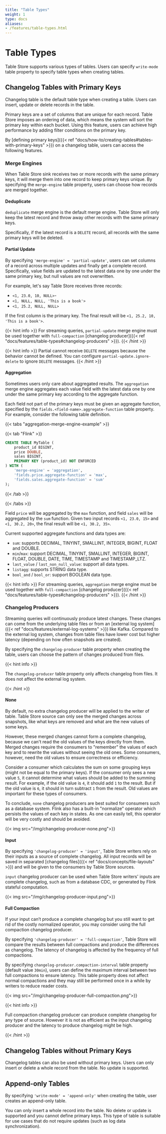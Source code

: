 ```yaml
---
title: "Table Types"
weight: 1
type: docs
aliases:
- /features/table-types.html
---
```

<!--
Licensed to the Apache Software Foundation (ASF) under one
or more contributor license agreements.  See the NOTICE file
distributed with this work for additional information
regarding copyright ownership.  The ASF licenses this file
to you under the Apache License, Version 2.0 (the
"License"); you may not use this file except in compliance
with the License.  You may obtain a copy of the License at

  http://www.apache.org/licenses/LICENSE-2.0

Unless required by applicable law or agreed to in writing,
software distributed under the License is distributed on an
"AS IS" BASIS, WITHOUT WARRANTIES OR CONDITIONS OF ANY
KIND, either express or implied.  See the License for the
specific language governing permissions and limitations
under the License.
-->

# Table Types

Table Store supports various types of tables. Users can specify `write-mode` table property to specify table types when creating tables.

## Changelog Tables with Primary Keys

Changelog table is the default table type when creating a table. Users can insert, update or delete records in the table.

Primary keys are a set of columns that are unique for each record. Table Store imposes an ordering of data, which means the system will sort the primary key within each bucket. Using this feature, users can achieve high performance by adding filter conditions on the primary key.

By [defining primary keys]({{< ref "docs/how-to/creating-tables#tables-with-primary-keys" >}}) on a changelog table, users can access the following features.

### Merge Engines

When Table Store sink receives two or more records with the same primary keys, it will merge them into one record to keep primary keys unique. By specifying the `merge-engine` table property, users can choose how records are merged together.

#### Deduplicate

`deduplicate` merge engine is the default merge engine. Table Store will only keep the latest record and throw away other records with the same primary keys.

Specifically, if the latest record is a `DELETE` record, all records with the same primary keys will be deleted.

#### Partial Update

By specifying `'merge-engine' = 'partial-update'`, users can set columns of a record across multiple updates and finally get a complete record. Specifically, value fields are updated to the latest data one by one under the same primary key, but null values are not overwritten.

For example, let's say Table Store receives three records:
- `<1, 23.0, 10, NULL>`-
- `<1, NULL, NULL, 'This is a book'>`
- `<1, 25.2, NULL, NULL>`

If the first column is the primary key. The final result will be `<1, 25.2, 10, 'This is a book'>`.

{{< hint info >}}
For streaming queries, `partial-update` merge engine must be used together with `full-compaction` [changelog producer]({{< ref "docs/features/table-types#changelog-producers" >}}).
{{< /hint >}}

{{< hint info >}}
Partial cannot receive `DELETE` messages because the behavior cannot be defined. You can configure `partial-update.ignore-delete` to ignore `DELETE` messages.
{{< /hint >}}

#### Aggregation

Sometimes users only care about aggregated results. The `aggregation` merge engine aggregates each value field with the latest data one by one under the same primary key according to the aggregate function.

Each field not part of the primary keys must be given an aggregate function, specified by the `fields.<field-name>.aggregate-function` table property. For example, consider the following table definition.

{{< tabs "aggregation-merge-engine-example" >}}

{{< tab "Flink" >}}

```sql
CREATE TABLE MyTable (
    product_id BIGINT,
    price DOUBLE,
    sales BIGINT,
    PRIMARY KEY (product_id) NOT ENFORCED
) WITH (
    'merge-engine' = 'aggregation',
    'fields.price.aggregate-function' = 'max',
    'fields.sales.aggregate-function' = 'sum'
);
```

{{< /tab >}}

{{< /tabs >}}

Field `price` will be aggregated by the `max` function, and field `sales` will be aggregated by the `sum` function. Given two input records `<1, 23.0, 15>` and `<1, 30.2, 20>`, the final result will be `<1, 30.2, 35>`.

Current supported aggregate functions and data types are:

* `sum`: supports DECIMAL, TINYINT, SMALLINT, INTEGER, BIGINT, FLOAT and DOUBLE.
* `min`/`max`: support DECIMAL, TINYINT, SMALLINT, INTEGER, BIGINT, FLOAT, DOUBLE, DATE, TIME, TIMESTAMP and TIMESTAMP_LTZ.
* `last_value` / `last_non_null_value`: support all data types.
* `listagg`: supports STRING data type.
* `bool_and` / `bool_or`: support BOOLEAN data type.

{{< hint info >}}
For streaming queries, `aggregation` merge engine must be used together with `full-compaction` [changelog producer]({{< ref "docs/features/table-types#changelog-producers" >}}).
{{< /hint >}}

### Changelog Producers

Streaming queries will continuously produce latest changes. These changes can come from the underlying table files or from an [external log system]({{< ref "docs/features/external-log-systems" >}}) like Kafka. Compared to the external log system, changes from table files have lower cost but higher latency (depending on how often snapshots are created).

By specifying the `changelog-producer` table property when creating the table, users can choose the pattern of changes produced from files.

{{< hint info >}}

The `changelog-producer` table property only affects changelog from files. It does not affect the external log system.

{{< /hint >}}

#### None

By default, no extra changelog producer will be applied to the writer of table. Table Store source can only see the merged changes across snapshots, like what keys are removed and what are the new values of some keys.

However, these merged changes cannot form a complete changelog, because we can't read the old values of the keys directly from them. Merged changes require the consumers to "remember" the values of each key and to rewrite the values without seeing the old ones. Some consumers, however, need the old values to ensure correctness or efficiency.

Consider a consumer which calculates the sum on some grouping keys (might not be equal to the primary keys). If the consumer only sees a new value `5`, it cannot determine what values should be added to the summing result. For example, if the old value is `4`, it should add `1` to the result. But if the old value is `6`, it should in turn subtract `1` from the result. Old values are important for these types of consumers.

To conclude, `none` changelog producers are best suited for consumers such as a database system. Flink also has a built-in "normalize" operator which persists the values of each key in states. As one can easily tell, this operator will be very costly and should be avoided.

{{< img src="/img/changelog-producer-none.png">}}

#### Input

By specifying `'changelog-producer' = 'input'`, Table Store writers rely on their inputs as a source of complete changelog. All input records will be saved in separated [changelog files]({{< ref "docs/concepts/file-layouts" >}}) and will be given to the consumers by Table Store sources.

`input` changelog producer can be used when Table Store writers' inputs are complete changelog, such as from a database CDC, or generated by Flink stateful computation.

{{< img src="/img/changelog-producer-input.png">}}

#### Full Compaction

If your input can’t produce a complete changelog but you still want to get rid of the costly normalized operator, you may consider using the full compaction changelog producer.

By specifying `'changelog-producer' = 'full-compaction'`, Table Store will compare the results between full compactions and produce the differences as changelog. The latency of changelog is affected by the frequency of full compactions.

By specifying `changelog-producer.compaction-interval` table property (default value `30min`), users can define the maximum interval between two full compactions to ensure latency. This table property does not affect normal compactions and they may still be performed once in a while by writers to reduce reader costs.

{{< img src="/img/changelog-producer-full-compaction.png">}}

{{< hint info >}}

Full compaction changelog producer can produce complete changelog for any type of source. However it is not as efficient as the input changelog producer and the latency to produce changelog might be high.

{{< /hint >}}

## Changelog Tables without Primary Keys

Changelog tables can also be used without primary keys. Users can only insert or delete a whole record from the table. No update is supported.

## Append-only Tables

By specifying `'write-mode' = 'append-only'` when creating the table, user creates an append-only table.

You can only insert a whole record into the table. No delete or update is supported and you cannot define primary keys. This type of table is suitable for use cases that do not require updates (such as log data synchronization).
